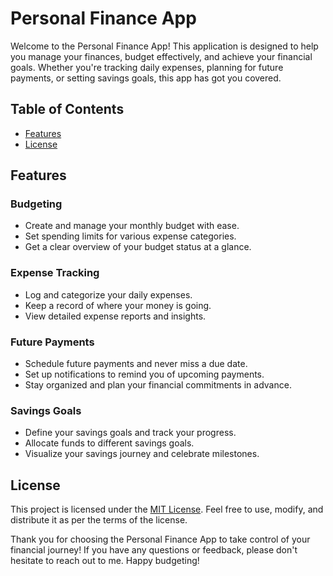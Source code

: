 # Personal Finance App

Welcome to the Personal Finance App! This application is designed to help you manage your finances, budget effectively, and achieve your financial goals. Whether you're tracking daily expenses, planning for future payments, or setting savings goals, this app has got you covered.

## Table of Contents

- [Features](#features)
- [License](#license)

## Features

### Budgeting
- Create and manage your monthly budget with ease.
- Set spending limits for various expense categories.
- Get a clear overview of your budget status at a glance.

### Expense Tracking
- Log and categorize your daily expenses.
- Keep a record of where your money is going.
- View detailed expense reports and insights.

### Future Payments
- Schedule future payments and never miss a due date.
- Set up notifications to remind you of upcoming payments.
- Stay organized and plan your financial commitments in advance.

### Savings Goals
- Define your savings goals and track your progress.
- Allocate funds to different savings goals.
- Visualize your savings journey and celebrate milestones.


## License

This project is licensed under the [MIT License](LICENSE). Feel free to use, modify, and distribute it as per the terms of the license.

Thank you for choosing the Personal Finance App to take control of your financial journey! If you have any questions or feedback, please don't hesitate to reach out to me. Happy budgeting!
